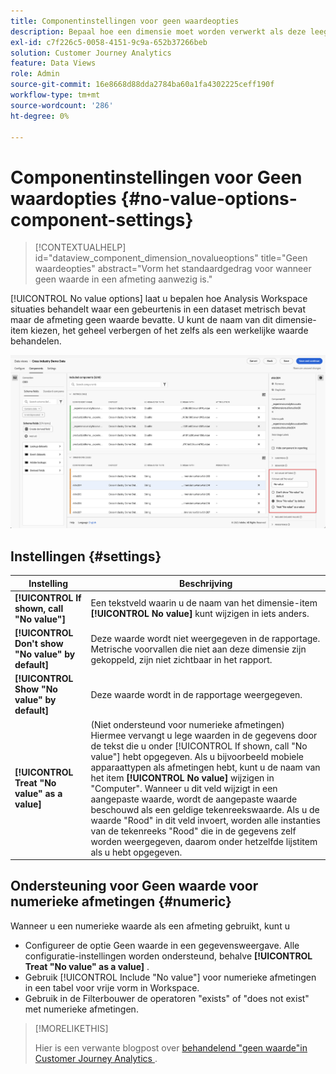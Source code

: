 ```yaml
---
title: Componentinstellingen voor geen waardeopties
description: Bepaal hoe een dimensie moet worden verwerkt als deze leeg is.
exl-id: c7f226c5-0058-4151-9c9a-652b37266beb
solution: Customer Journey Analytics
feature: Data Views
role: Admin
source-git-commit: 16e8668d88dda2784ba60a1fa4302225ceff190f
workflow-type: tm+mt
source-wordcount: '286'
ht-degree: 0%

---
```


# Componentinstellingen voor Geen waardopties {#no-value-options-component-settings}

<!-- markdownlint-disable MD034 -->

>[!CONTEXTUALHELP]
>id="dataview_component_dimension_novalueoptions"
>title="Geen waardeopties"
>abstract="Vorm het standaardgedrag voor wanneer geen waarde in een afmeting aanwezig is."

<!-- markdownlint-enable MD034 -->


[!UICONTROL No value options] laat u bepalen hoe Analysis Workspace situaties behandelt waar een gebeurtenis in een dataset metrisch bevat maar de afmeting geen waarde bevatte. U kunt de naam van dit dimensie-item kiezen, het geheel verbergen of het zelfs als een werkelijke waarde behandelen.

![ Geen waardeopties ](../assets/no-value-options.png)

## Instellingen {#settings}

| Instelling | Beschrijving |
| --- | --- |
| **[!UICONTROL If shown, call "No value"]** | Een tekstveld waarin u de naam van het dimensie-item **[!UICONTROL No value]** kunt wijzigen in iets anders. |
| **[!UICONTROL Don't show "No value" by default]** | Deze waarde wordt niet weergegeven in de rapportage. Metrische voorvallen die niet aan deze dimensie zijn gekoppeld, zijn niet zichtbaar in het rapport. |
| **[!UICONTROL Show "No value" by default]** | Deze waarde wordt in de rapportage weergegeven. |
| **[!UICONTROL Treat "No value" as a value]** | (Niet ondersteund voor numerieke afmetingen) Hiermee vervangt u lege waarden in de gegevens door de tekst die u onder [!UICONTROL If shown, call "No value"] hebt opgegeven. Als u bijvoorbeeld mobiele apparaattypen als afmetingen hebt, kunt u de naam van het item **[!UICONTROL No value]** wijzigen in &quot;Computer&quot;. Wanneer u dit veld wijzigt in een aangepaste waarde, wordt de aangepaste waarde beschouwd als een geldige tekenreekswaarde. Als u de waarde &quot;Rood&quot; in dit veld invoert, worden alle instanties van de tekenreeks &quot;Rood&quot; die in de gegevens zelf worden weergegeven, daarom onder hetzelfde lijstitem als u hebt opgegeven. |

## Ondersteuning voor Geen waarde voor numerieke afmetingen {#numeric}

Wanneer u een numerieke waarde als een afmeting gebruikt, kunt u

* Configureer de optie Geen waarde in een gegevensweergave. Alle configuratie-instellingen worden ondersteund, behalve **[!UICONTROL Treat "No value" as a value]** .
* Gebruik [!UICONTROL Include "No value"] voor numerieke afmetingen in een tabel voor vrije vorm in Workspace.
* Gebruik in de Filterbouwer de operatoren &quot;exists&quot; of &quot;does not exist&quot; met numerieke afmetingen.

>[!MORELIKETHIS]
>
>Hier is een verwante blogpost over [ behandelend &quot;geen waarde&quot;in Customer Journey Analytics ](https://experienceleaguecommunities.adobe.com/t5/adobe-analytics-blogs/handling-quot-no-value-quot-in-customer-journey-analytics/ba-p/597339).

